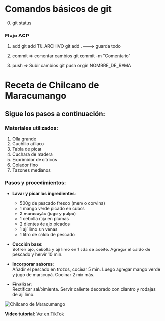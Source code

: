 # Comandos básicos de git
0. git status
### Flujo ACP
1.  add
git add TU_ARCHIVO
git add . ---> guarda todo

2.  commit => comentar cambios
git commit -m "Comentario"

3.  push => Subir cambios
git push origin NOMBRE_DE_RAMA

# Receta de Chilcano de Maracumango
## Sigue los pasos a continuación:

### Materiales utilizados:
1. Olla grande
2. Cuchillo afilado
3. Tabla de picar
4. Cuchara de madera
5. Exprimidor de cítricos
6. Colador fino
7. Tazones medianos

### Pasos y procedimientos:
- **Lavar y picar los ingredientes**:  
  - 500g de pescado fresco (mero o corvina)  
  - 1 mango verde picado en cubos  
  - 2 maracuyás (jugo y pulpa)  
  - 1 cebolla roja en plumas  
  - 2 dientes de ajo picados  
  - 1 ají limo sin venas  
  - 1 litro de caldo de pescado  

- **Cocción base**:  
  Sofreír ajo, cebolla y ají limo en 1 cda de aceite. Agregar el caldo de pescado y hervir 10 min.  

- **Incorporar sabores**:  
  Añadir el pescado en trozos, cocinar 5 min. Luego agregar mango verde y jugo de maracuyá. Cocinar 2 min más.  

- **Finalizar**:  
  Rectificar sal/pimienta. Servir caliente decorado con cilantro y rodajas de ají limo.  

![Chilcano de Maracumango](https://cdn-blog.joinnus.com/wp-content/uploads/2023/01/09192610/chilcano-mano-768x450.jpg)

**Video tutorial**: [Ver en TikTok](https://www.tiktok.com/@comocome.pe/video/7454346687579049222)
